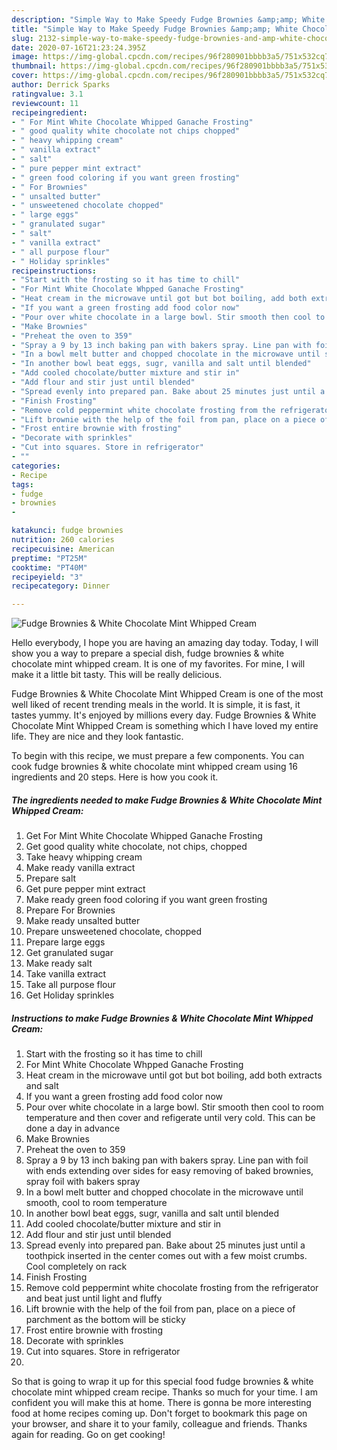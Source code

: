 ```yaml
---
description: "Simple Way to Make Speedy Fudge Brownies &amp;amp; White Chocolate Mint Whipped Cream"
title: "Simple Way to Make Speedy Fudge Brownies &amp;amp; White Chocolate Mint Whipped Cream"
slug: 2132-simple-way-to-make-speedy-fudge-brownies-and-amp-white-chocolate-mint-whipped-cream
date: 2020-07-16T21:23:24.395Z
image: https://img-global.cpcdn.com/recipes/96f280901bbbb3a5/751x532cq70/fudge-brownies-white-chocolate-mint-whipped-cream-recipe-main-photo.jpg
thumbnail: https://img-global.cpcdn.com/recipes/96f280901bbbb3a5/751x532cq70/fudge-brownies-white-chocolate-mint-whipped-cream-recipe-main-photo.jpg
cover: https://img-global.cpcdn.com/recipes/96f280901bbbb3a5/751x532cq70/fudge-brownies-white-chocolate-mint-whipped-cream-recipe-main-photo.jpg
author: Derrick Sparks
ratingvalue: 3.1
reviewcount: 11
recipeingredient:
- " For Mint White Chocolate Whipped Ganache Frosting"
- " good quality white chocolate not chips chopped"
- " heavy whipping cream"
- " vanilla extract"
- " salt"
- " pure pepper mint extract"
- " green food coloring if you want green frosting"
- " For Brownies"
- " unsalted butter"
- " unsweetened chocolate chopped"
- " large eggs"
- " granulated sugar"
- " salt"
- " vanilla extract"
- " all purpose flour"
- " Holiday sprinkles"
recipeinstructions:
- "Start with the frosting so it has time to chill"
- "For Mint White Chocolate Whpped Ganache Frosting"
- "Heat cream in the microwave until got but bot boiling, add both extracts and salt"
- "If you want a green frosting add food color now"
- "Pour over white chocolate in a large bowl. Stir smooth then cool to room temperature and then cover and refigerate until very cold. This can be done a day in advance"
- "Make Brownies"
- "Preheat the oven to 359"
- "Spray a 9 by 13 inch baking pan with bakers spray. Line pan with foil with ends extending over sides for easy removing of baked brownies, spray foil with bakers spray"
- "In a bowl melt butter and chopped chocolate in the microwave until smooth, cool to room temperature"
- "In another bowl beat eggs, sugr, vanilla and salt until blended"
- "Add cooled chocolate/butter mixture and stir in"
- "Add flour and stir just until blended"
- "Spread evenly into prepared pan. Bake about 25 minutes just until a toothpick inserted in the center comes out with a few moist crumbs. Cool completely on rack"
- "Finish Frosting"
- "Remove cold peppermint white chocolate frosting from the refrigerator and beat just until light and fluffy"
- "Lift brownie with the help of the foil from pan, place on a piece of parchment as the bottom will be sticky"
- "Frost entire brownie with frosting"
- "Decorate with sprinkles"
- "Cut into squares. Store in refrigerator"
- ""
categories:
- Recipe
tags:
- fudge
- brownies
- 

katakunci: fudge brownies  
nutrition: 260 calories
recipecuisine: American
preptime: "PT25M"
cooktime: "PT40M"
recipeyield: "3"
recipecategory: Dinner

---
```



![Fudge Brownies &amp; White Chocolate Mint Whipped Cream](https://img-global.cpcdn.com/recipes/96f280901bbbb3a5/751x532cq70/fudge-brownies-white-chocolate-mint-whipped-cream-recipe-main-photo.jpg)

Hello everybody, I hope you are having an amazing day today. Today, I will show you a way to prepare a special dish, fudge brownies &amp; white chocolate mint whipped cream. It is one of my favorites. For mine, I will make it a little bit tasty. This will be really delicious.

Fudge Brownies &amp; White Chocolate Mint Whipped Cream is one of the most well liked of recent trending meals in the world. It is simple, it is fast, it tastes yummy. It's enjoyed by millions every day. Fudge Brownies &amp; White Chocolate Mint Whipped Cream is something which I have loved my entire life. They are nice and they look fantastic.




To begin with this recipe, we must prepare a few components. You can cook fudge brownies &amp; white chocolate mint whipped cream using 16 ingredients and 20 steps. Here is how you cook it.

<!--inarticleads1-->

##### The ingredients needed to make Fudge Brownies &amp; White Chocolate Mint Whipped Cream:

1. Get  For Mint White Chocolate Whipped Ganache Frosting
1. Get  good quality white chocolate, not chips, chopped
1. Take  heavy whipping cream
1. Make ready  vanilla extract
1. Prepare  salt
1. Get  pure pepper mint extract
1. Make ready  green food coloring if you want green frosting
1. Prepare  For Brownies
1. Make ready  unsalted butter
1. Prepare  unsweetened chocolate, chopped
1. Prepare  large eggs
1. Get  granulated sugar
1. Make ready  salt
1. Take  vanilla extract
1. Take  all purpose flour
1. Get  Holiday sprinkles




<!--inarticleads2-->

##### Instructions to make Fudge Brownies &amp; White Chocolate Mint Whipped Cream:

1. Start with the frosting so it has time to chill
1. For Mint White Chocolate Whpped Ganache Frosting
1. Heat cream in the microwave until got but bot boiling, add both extracts and salt
1. If you want a green frosting add food color now
1. Pour over white chocolate in a large bowl. Stir smooth then cool to room temperature and then cover and refigerate until very cold. This can be done a day in advance
1. Make Brownies
1. Preheat the oven to 359
1. Spray a 9 by 13 inch baking pan with bakers spray. Line pan with foil with ends extending over sides for easy removing of baked brownies, spray foil with bakers spray
1. In a bowl melt butter and chopped chocolate in the microwave until smooth, cool to room temperature
1. In another bowl beat eggs, sugr, vanilla and salt until blended
1. Add cooled chocolate/butter mixture and stir in
1. Add flour and stir just until blended
1. Spread evenly into prepared pan. Bake about 25 minutes just until a toothpick inserted in the center comes out with a few moist crumbs. Cool completely on rack
1. Finish Frosting
1. Remove cold peppermint white chocolate frosting from the refrigerator and beat just until light and fluffy
1. Lift brownie with the help of the foil from pan, place on a piece of parchment as the bottom will be sticky
1. Frost entire brownie with frosting
1. Decorate with sprinkles
1. Cut into squares. Store in refrigerator
1. 




So that is going to wrap it up for this special food fudge brownies &amp; white chocolate mint whipped cream recipe. Thanks so much for your time. I am confident you will make this at home. There is gonna be more interesting food at home recipes coming up. Don't forget to bookmark this page on your browser, and share it to your family, colleague and friends. Thanks again for reading. Go on get cooking!
